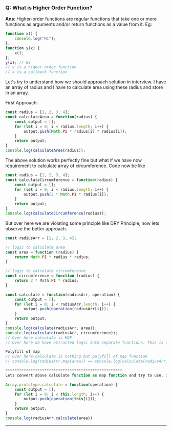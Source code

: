 
### Q: What is Higher Order Function?
**Ans**: Higher-order functions are regular functions that take one or more functions as arguments and/or return functions as a value from it. Eg: 
```js
function x() {
    console.log("Hi");
};
function y(x) {
    x();
};
y(x); // Hi
// y is a higher order function
// x is a callback function
```

Let's try to understand how we should approach solution in interview.
I have an array of radius and I have to calculate area using these radius and store in an array.

First Approach:
```js
const radius = [1, 2, 3, 4];
const calculateArea = function(radius) {
    const output = [];
    for (let i = 0; i < radius.length; i++) {
        output.push(Math.PI * radius[i] * radius[i]);
    } 
    return output;
}
console.log(calculateArea(radius));
```
The above solution works perfectly fine but what if we have now requirement to calculate array of circumference. Code now be like
```js
const radius = [1, 2, 3, 4];
const calculateCircumference = function(radius) {
    const output = [];
    for (let i = 0; i < radius.length; i++) {
        output.push(2 * Math.PI * radius[i]);
    } 
    return output;
}
console.log(calculateCircumference(radius));
```
But over here we are violating some principle like DRY Principle, now lets observe the better approach.
```js
const radiusArr = [1, 2, 3, 4];

// logic to calculate area
const area = function (radius) {
    return Math.PI * radius * radius;
}

// logic to calculate circumference
const circumference = function (radius) {
    return 2 * Math.PI * radius;
}

const calculate = function(radiusArr, operation) {
    const output = [];
    for (let i = 0; i < radiusArr.length; i++) {
        output.push(operation(radiusArr[i]));
    } 
    return output;
}
console.log(calculate(radiusArr, area));
console.log(calculate(radiusArr, circumference));
// Over here calculate is HOF
// Over here we have extracted logic into separate functions. This is the beauty of functional programming.

Polyfill of map
// Over here calculate is nothing but polyfill of map function
// console.log(radiusArr.map(area)) == console.log(calculate(radiusArr, area));

***************************************************
Lets convert above calculate function as map function and try to use. So,

Array.prototype.calculate = function(operation) {
    const output = [];
    for (let i = 0; i < this.length; i++) {
        output.push(operation(this[i]));
    } 
    return output;
}
console.log(radiusArr.calculate(area))
```




<hr>
